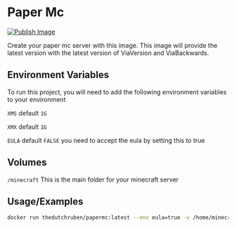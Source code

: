 # Paper Mc
[![Publish Image](https://github.com/thedutchruben/Paper-Docker/actions/workflows/publishImage.yaml/badge.svg)](https://github.com/thedutchruben/Paper-Docker/actions/workflows/publishImage.yaml)

Create your paper mc server with this image. This image will provide the latest version with the latest version of ViaVersion and ViaBackwards.


## Environment Variables

To run this project, you will need to add the following environment variables to your environment

`XMS` default `1G`

`XMX` default `1G`

`EULA` default `FALSE` you need to accept the eula by setting this to true

## Volumes

`/minecraft` This is the main folder for your minecraft server
## Usage/Examples

```sh
docker run thedutchruben/papermc:latest --env eula=true -v /home/minecraft:/minecraft
```


